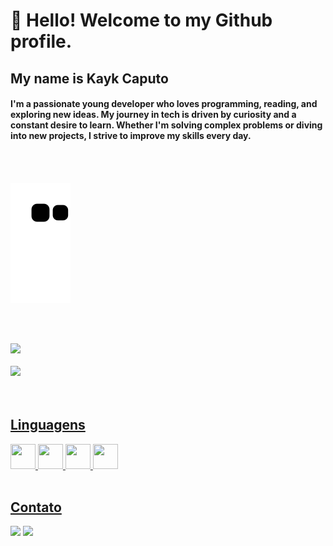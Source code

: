 # 👋 Hello! Welcome to my Github profile.

## My name is Kayk Caputo
#### I'm a passionate young developer who loves programming, reading, and exploring new ideas. My journey in tech is driven by curiosity and a constant desire to learn. Whether I'm solving complex problems or diving into new projects, I strive to improve my skills every day.
<br></br>

![Snake animation](https://github.com/KaykCaputo/KaykCaputo/blob/output/github-contribution-grid-snake.svg)

<br></br>
<div>
<a href="https://github.com/KaykCaputo">
<img loading="lazy" height="180em" src="https://github-readme-stats.vercel.app/api/top-langs/?username=KaykCaputo&layout=compact&langs_count=7&theme=dracula"/>
<br></br>
<img loading="lazy" height="180em" src="https://github-readme-stats.vercel.app/api?username=KaykCaputo&show_icons=true&theme=dracula&include_all_commits=true&count_private=true"/>
</div>
<br></br>

##  Linguagens
<img loading="lazy" src="https://cdn.jsdelivr.net/gh/devicons/devicon/icons/java/java-original.svg" width="40" height="40"/> 
<img loading="lazy" src="https://cdn.jsdelivr.net/gh/devicons/devicon@latest/icons/python/python-original.svg" width="40" height="40"/> 
<img loading="lazy" src="https://cdn.jsdelivr.net/gh/devicons/devicon@latest/icons/csharp/csharp-original.svg" width="40" height="40"/> 
<img loading="lazy" src="https://cdn.jsdelivr.net/gh/devicons/devicon@latest/icons/javascript/javascript-original.svg" width="40" height="40"/> 
<br></br>

## Contato
<div>
<a href = "mailto:caputo.kayk@gmail.com"><img loading="lazy" src="https://img.shields.io/badge/Gmail-D14836?style=for-the-badge&logo=gmail&logoColor=white" target="_blank"></a>
<a href="https://www.linkedin.com/in/kayk-caputo" target="_blank"><img loading="lazy" src="https://img.shields.io/badge/-LinkedIn-%230077B5?style=for-the-badge&logo=linkedin&logoColor=white" target="_blank"></a>   
</div>
